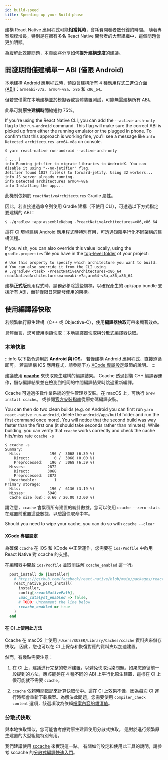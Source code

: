 ```yaml
---
id: build-speed
title: Speeding up your Build phase
---
```


建構 React Native 應用程式可能**相當耗時**，會耗費開發者數分鐘的時間。
隨著專案規模增長，特別是在擁有多名 React Native 開發者的大型組織中，這個問題會更加明顯。

為緩解此效能問題，本頁面將分享如何**提升建構速度**的建議。

## 開發期間僅建構單一 ABI (僅限 Android)

本地建構 Android 應用程式時，預設會建構所有 4 種[應用程式二進位介面 (ABI)](https://developer.android.com/ndk/guides/abis)：`armeabi-v7a`、`arm64-v8a`、`x86` 和 `x86_64`。

但若您僅需在本地建構並於模擬器或實體裝置測試，可能無需建構所有 ABI。

此舉可將**原生建構時間**縮短約 75%。

If you're using the React Native CLI, you can add the `--active-arch-only` flag to the `run-android` command. This flag will make sure the correct ABI is picked up from either the running emulator or the plugged in phone. To confirm that this approach is working fine, you'll see a message like `info Detected architectures arm64-v8a` on console.

```
$ yarn react-native run-android --active-arch-only

[ ... ]
info Running jetifier to migrate libraries to AndroidX. You can disable it using "--no-jetifier" flag.
Jetifier found 1037 file(s) to forward-jetify. Using 32 workers...
info JS server already running.
info Detected architectures arm64-v8a
info Installing the app...
```

此機制依賴於 `reactNativeArchitectures` Gradle 屬性。

因此，若直接透過命令列使用 Gradle 建構（不使用 CLI），可透過以下方式指定要建構的 ABI：

```
$ ./gradlew :app:assembleDebug -PreactNativeArchitectures=x86,x86_64
```

這在 CI 環境建構 Android 應用程式時特別有用，可透過矩陣平行化不同架構的建構流程。

If you wish, you can also override this value locally, using the `gradle.properties` file you have in the [top-level folder](https://github.com/facebook/react-native/blob/19cf70266eb8ca151aa0cc46ac4c09cb987b2ceb/template/android/gradle.properties#L30-L33) of your project:

```
# Use this property to specify which architecture you want to build.
# You can also override it from the CLI using
# ./gradlew <task> -PreactNativeArchitectures=x86_64
reactNativeArchitectures=armeabi-v7a,arm64-v8a,x86,x86_64
```

建構**正式版**應用程式時，請務必移除這些旗標，以確保產生的 apk/app bundle 支援所有 ABI，而非僅限日常開發使用的架構。

## 使用編譯器快取

若頻繁執行原生建構（C++ 或 Objective-C），使用**編譯器快取**可帶來顯著效益。

具體而言，您可使用兩類快取：本地編譯器快取與分散式編譯器快取。

### 本地快取

:::info
以下指令適用於 **Android 與 iOS**。
若僅建構 Android 應用程式，直接遵循即可。
若需建構 iOS 應用程式，請參閱下方 [XCode 專屬設定](#xcode-specific-setup)章節的說明。
:::

建議使用 [**ccache**](https://ccache.dev/) 來快取原生建構的編譯結果。
Ccache 透過封裝 C++ 編譯器運作，儲存編譯結果並在檢測到相同的中間編譯結果時跳過重新編譯。

Ccache 可透過多數作業系統的套件管理器安裝。在 macOS 上，可執行 `brew install ccache`。
或參閱[官方安裝指南](https://github.com/ccache/ccache/blob/master/doc/INSTALL.md)從原始碼編譯安裝。

You can then do two clean builds (e.g. on Android you can first run `yarn react-native run-android`, delete the `android/app/build` folder and run the first command once more). You will notice that the second build was way faster than the first one (it should take seconds rather than minutes).
While building, you can verify that `ccache` works correctly and check the cache hits/miss rate `ccache -s`

```
$ ccache -s
Summary:
  Hits:             196 /  3068 (6.39 %)
    Direct:           0 /  3068 (0.00 %)
    Preprocessed:   196 /  3068 (6.39 %)
  Misses:          2872
    Direct:        3068
    Preprocessed:  2872
  Uncacheable:        1
Primary storage:
  Hits:             196 /  6136 (3.19 %)
  Misses:          5940
  Cache size (GB): 0.60 / 20.00 (3.00 %)
```

請注意，`ccache` 會累積所有建置的統計數據。您可以使用 `ccache --zero-stats` 在建置前重置這些數據，以驗證快取命中率。

Should you need to wipe your cache, you can do so with `ccache --clear`

#### XCode 專屬設定

為確保 `ccache` 在 iOS 和 XCode 中正常運作，您需要在 `ios/Podfile` 中啟用 React Native 對 ccache 的支援。

在編輯器中開啟 `ios/Podfile` 並取消註解 `ccache_enabled` 這一行。

```ruby
  post_install do |installer|
    # https://github.com/facebook/react-native/blob/main/packages/react-native/scripts/react_native_pods.rb#L197-L202
    react_native_post_install(
      installer,
      config[:reactNativePath],
      :mac_catalyst_enabled => false,
      # TODO: Uncomment the line below
      :ccache_enabled => true
    )
  end
```

#### 在 CI 上使用此方法

Ccache 在 macOS 上使用 `/Users/$USER/Library/Caches/ccache` 資料夾來儲存快取。
因此，您也可以在 CI 上保存和恢復對應的資料夾以加速建置。

然而，有幾點需要注意：

1. 在 CI 上，建議進行完整的乾淨建置，以避免快取污染問題。如果您遵循前一段提到的方法，應該能夠在 4 種不同的 ABI 上平行化原生建置，這樣在 CI 上很可能就不需要 `ccache`。

2. `ccache` 依賴時間戳記來計算快取命中。這在 CI 上效果不佳，因為每次 CI 運行時都會重新下載檔案。為解決此問題，您需要使用 `compiler_check content` 選項，該選項改為依賴[檔案內容的雜湊值](https://ccache.dev/manual/4.3.html)。

### 分散式快取

與本地快取類似，您可能會考慮對原生建置使用分散式快取。
這對於進行頻繁原生建置的大型組織特別有用。

我們建議使用 [sccache](https://github.com/mozilla/sccache) 來實現這一點。
有關如何設定和使用此工具的說明，請參考 sccache 的[分散式編譯快速入門](https://github.com/mozilla/sccache/blob/main/docs/DistributedQuickstart.md)。
